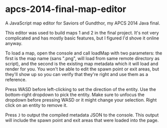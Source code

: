 apcs-2014-final-map-editor
==========================

A JavaScript map editor for Saviors of Gundthor, my APCS 2014 Java final.

This editor was used to build maps 1 and 2 in the final project. It's not very complicated and has mostly basic features, but I figured I'd shove it online anyway.

To load a map, open the console and call loadMap with two parameters: the first is the map name (sans ".png", will load from same remote directory as script), and the second is the existing map metadata which it will load and render for you. You won't be able to edit the spawn point or exit areas, but they'll show up so you can verify that they're right and use them as a reference.

Press WASD before left-clicking to set the direction of the entity. Use the bottom-right dropdown to pick the entity. Make sure to unfocus the dropdown before pressing WASD or it might change your selection. Right click on an entity to remove it.

Press `J` to output the compiled metadata JSON to the console. This output will include the spawn point and exit areas that were loaded into the page.